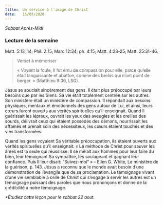 ```yaml
---
title:  Un service à l’image de Christ
date:   15/08/2020
---
```


_Sabbat Après-Midi_

### Lecture de la semaine
Matt. 5:13, 14; Phil. 2:15; Marc 12:34; ph. 4:15; Matt. 4:23-25; Matt. 25:31-46.

> <p>Verset à mémoriser</p>
> « Voyant la foule, Il fut ému de compassion pour elle, parce qu’elle était languissante et abattue, comme des brebis qui n’ont point de berger. » (Matthieu 9:36, LSG).

Jésus se souciait sincèrement des gens. Il était plus préoccupé par leurs besoins que par les Siens. Sa vie était totalement centrée sur les autres. Son ministère était un ministère de compassion. Il répondait aux besoins physiques, mentaux et émotionnels des gens autour de Lui, et ainsi, leurs cœurs furent ouverts aux vérités spirituelles qu’Il enseignait. Quand Il guérissait les lépreux, ouvrait les yeux des aveugles et les oreilles des sourds, délivrait ceux qui étaient possédés des démons, nourrissait les affamés et prenait soin des nécessiteux, les cœurs étaient touchés et des vies transformées.

Quand les gens voyaient Sa véritable préoccupation, ils étaient ouverts aux vérités spirituelles qu’Il enseignait. « La méthode de Christ pour sauver les âmes est la seule qui réussisse. Il se mêlait aux hommes pour leur faire du bien, leur témoignant Sa sympathie, les soulageant et gagnant leur confiance. Puis Il leur disait: “Suivez-moi” » – Ellen G. White, Le ministère de la guérison, p. 143. Jésus a reconnu que le monde avait besoin d’une démonstration de l’évangile que de sa proclamation. Le témoignage vivant d’une vie semblable à celle de Christ qui s’engage à servir les autres est un témoignage puissant des paroles que nous prononçons et donne de la crédibilité à notre témoignage.

_*Étudiez cette leçon pour le sabbat 22 aout._
